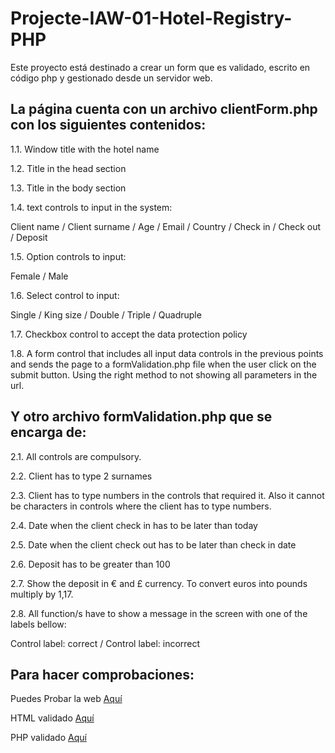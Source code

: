 # Projecte-IAW-01-Hotel-Registry-PHP

Este proyecto está destinado a crear un form que es validado, escrito en código php y gestionado desde un servidor web.

## La página cuenta con un archivo clientForm.php con los siguientes contenidos:

1.1. Window title with the hotel name

1.2. Title in the head section

1.3. Title in the body section

1.4. text controls to input in the system:

Client name / Client surname / Age / Email / Country / Check in / Check out / Deposit

1.5. Option controls to input:

Female / Male

1.6. Select control to input:

Single / King size / Double / Triple / Quadruple

1.7. Checkbox control to accept the data protection policy

1.8. A form control that includes all input data controls in the previous points and sends the page to a formValidation.php file when the user click on the submit button. Using the right method to not showing all parameters in the url.

## Y otro archivo formValidation.php que se encarga de:

2.1. All controls are compulsory. 

2.2. Client has to type 2 surnames 

2.3. Client has to type numbers in the controls that required it. Also it cannot be characters in controls where the client has to type numbers.

2.4. Date when the client check in has to be later than today

2.5. Date when the client check out has to be later than check in date

2.6. Deposit has to be greater than 100

2.7. Show the deposit in € and £ currency. To convert euros into pounds multiply by 1,17.

2.8. All function/s have to show a message in the screen with one of the labels bellow:

Control label: correct / Control label: incorrect

## Para hacer comprobaciones:

Puedes Probar la web [Aquí](https://fandoshotel.000webhostapp.com/clientForm.php)

HTML validado [Aquí](https://validator.w3.org)

PHP validado [Aquí](https://phpcodechecker.com/)
